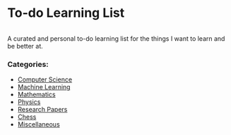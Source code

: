 # To-do Learning List

<img src="https://img.shields.io/github/last-commit/basnetsoyuj/learning?label=Last%20Learned" alt=""/>

A curated and personal to-do learning list for the things I want to learn and be better at.

### Categories:

- [Computer Science](https://github.com/basnetsoyuj/learning/tree/master/computer-science)
- [Machine Learning](https://github.com/basnetsoyuj/learning/tree/master/machine-learning)
- [Mathematics](https://github.com/basnetsoyuj/learning/tree/master/mathematics)
- [Physics](https://github.com/basnetsoyuj/learning/tree/master/physics)
- [Research Papers](https://github.com/basnetsoyuj/learning/tree/master/research-papers)
- [Chess](https://github.com/basnetsoyuj/learning/tree/master/chess)
- [Miscellaneous](https://github.com/basnetsoyuj/learning/tree/master/miscellaneous)